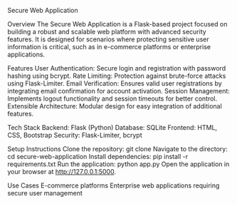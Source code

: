 Secure Web Application



Overview
The Secure Web Application is a Flask-based project focused on building a robust and scalable web platform with advanced security features. It is designed for scenarios where protecting sensitive user information is critical, such as in e-commerce platforms or enterprise applications.


Features
User Authentication: Secure login and registration with password hashing using bcrypt.
Rate Limiting: Protection against brute-force attacks using Flask-Limiter.
Email Verification: Ensures valid user registrations by integrating email confirmation for account activation.
Session Management: Implements logout functionality and session timeouts for better control.
Extensible Architecture: Modular design for easy integration of additional features.



Tech Stack
Backend: Flask (Python)
Database: SQLite
Frontend: HTML, CSS, Bootstrap
Security: Flask-Limiter, bcrypt



Setup Instructions
Clone the repository: git clone <repo-link>
Navigate to the directory: cd secure-web-application
Install dependencies: pip install -r requirements.txt
Run the application: python app.py
Open the application in your browser at http://127.0.0.1:5000.


Use Cases
E-commerce platforms
Enterprise web applications requiring secure user management
